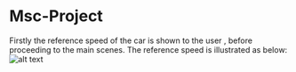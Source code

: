 # Msc-Project

Firstly the reference speed of the car is shown to the user , before proceeding to the main scenes. The reference speed is illustrated as below:
![alt text](https://github.com/[Aksh-dev]/[Msc-Project]/img1.jpg?raw=true)
